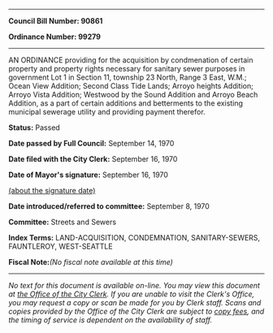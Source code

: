 

********

**Council Bill Number: 90861**
   
**Ordinance Number: 99279**
********

 AN ORDINANCE providing for the acquisition by condmenation of certain property and property rights necessary for sanitary sewer purposes in government Lot 1 in Section 11, township 23 North, Range 3 East, W.M.; Ocean View Addition; Second Class Tide Lands; Arroyo heights Addition; Arroyo Vista Addition; Westwood by the Sound Addition and Arroyo Beach Addition, as a part of certain additions and betterments to the existing municipal sewerage utility and providing payment therefor.

**Status:** Passed
   
**Date passed by Full Council:** September 14, 1970
   
**Date filed with the City Clerk:** September 16, 1970
   
**Date of Mayor's signature:** September 16, 1970
   
[(about the signature date)](/~public/approvaldate.htm)
   
   
   
**Date introduced/referred to committee:** September 8, 1970
   
**Committee:** Streets and Sewers
   
   
**Index Terms:** LAND-ACQUISITION, CONDEMNATION, SANITARY-SEWERS, FAUNTLEROY, WEST-SEATTLE

**Fiscal Note:**_(No fiscal note available at this time)_
********

_No text for this document is available on-line. You may view this document at [the Office of the City Clerk](http://www.seattle.gov/leg/clerk/contactUs.htm). If you are unable to visit the Clerk's Office, you may request a copy or scan be made for you by Clerk staff. Scans and copies provided by the Office of the City Clerk are subject to [copy fees](http://clerk.seattle.gov/~public/clerkfees.htm), and the timing of service is dependent on the availability of staff._

